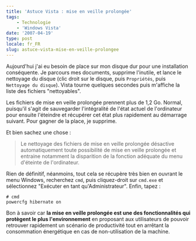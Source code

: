 ```yaml
---
title: 'Astuce Vista : mise en veille prolongée'
tags:
    - Technologie
    - 'Windows Vista'
date: '2007-04-19'
type: post
locale: fr_FR
slug: astuce-vista-mise-en-veille-prolongee
---
```


Aujourd'hui j'ai eu besoin de place sur mon disque dur pour une installation conséquente. Je parcours mes documents, supprime l'inutile, et lance le nettoyage du disque (clic droit sur le disque, puis `Propriétés`, puis `Nettoyage du disque`). Vista tourne quelques secondes puis m'affiche la liste des fichiers "nettoyables".

Les fichiers de mise en veille prolongée prennent plus de 1,2 Go. Normal, puisqu'il s'agit de sauvegarder l'intégralité de l'état actuel de l'ordinateur pour ensuite l'éteindre et récupérer cet état plus rapidement au démarrage suivant. Pour gagner de la place, je supprime.

Et bien sachez une chose&nbsp;:

> Le nettoyage des fichiers de mise en veille prolongée désactive automatiquement toute possibilité de mise en veille prolongée et entraine notamment la disparition de la fonction adéquate du menu d'éteinte de l'ordinateur.

Rien de définitif, néanmoins, tout cela se récupère très bien en ouvrant le menu Windows, recherchez `cmd`, puis cliquez-droit sur `cmd.exe` et sélectionnez "Exécuter en tant qu'Administrateur". Enfin, tapez :

```
# cmd
powercfg hibernate on
```

Bon à savoir car **la mise en veille prolongée est une des fonctionnalités qui protègent le plus l'environnement** en proposant aux utilisateurs de pouvoir retrouver rapidement un scénario de productivité tout en arrêtant la consommation énergétique en cas de non-utilisation de la machine.

